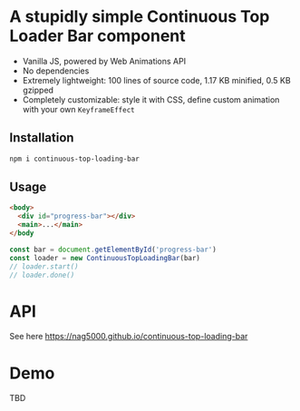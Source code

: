 # A stupidly simple Continuous Top Loader Bar component

- Vanilla JS, powered by Web Animations API
- No dependencies
- Extremely lightweight: 100 lines of source code, 1.17 KB minified, 0.5 KB gzipped
- Completely customizable: style it with CSS, define custom animation with your own `KeyframeEffect`

## Installation

```sh
npm i continuous-top-loading-bar
```

## Usage

```html
<body>
  <div id="progress-bar"></div>
  <main>...</main>
</body
```

```js
const bar = document.getElementById('progress-bar')
const loader = new ContinuousTopLoadingBar(bar)
// loader.start()
// loader.done()
```

# API

See here https://nag5000.github.io/continuous-top-loading-bar

# Demo

TBD
